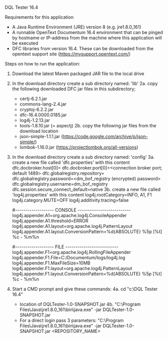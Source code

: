 DQL Tester 16.4

Requirements for this application
- A Java Runtime Environment (JRE) version 8 (e.g. jre1.8.0_161)
- A runnable OpenText Documentum 16.4 environment that can be pinged by hostname or IP-address from the machine where this application will be executed
- DFC libraries from version 16.4. These can be downloaded from the opentext support site (https://mysupport.opentext.com/)

Steps on how to run the application:
1. Download the latest Maven packaged JAR file to the local drive
2. In the download directory create a sub directory named: 'lib'
2a. copy the following downloaded DFC jar files in this subdirectory;
    - certj-6.2.1.jar
    - commons-lang-2.4.jar
    - cryptoj-6.2.2.jar
    - dfc-16.4.0000.0185.jar
    - log4j-1.2.13.jar
    - tools-1.8.10.jar (= aspectj)
2b. copy the following jar files from the download location
    - json-simple-1.1.1.jar (https://code.google.com/archive/p/json-simple/)
    - lombok-1.16.0.jar (https://projectlombok.org/all-versions)
3. In the download directory create a sub directory named: 'config'
3a. create a new file called 'dfc.properties' with this content
    dfc.docbroker.host[0]=<hostname or IP>
    dfc.docbroker.port[0]=<connection broker port; default 1489>
    dfc.globalregistry.repository=<repository name>
    dfc.globalregistry.password=<dm_bof_registry (encrypted) password>
    dfc.globalregistry.username=dm_bof_registry
    dfc.session.secure_connect_default=native
3b. create a new file called 'log4j.properties' with this content
    log4j.rootCategory=INFO, A1, F1
    log4j.category.MUTE=OFF
    log4j.additivity.tracing=false
    
    #------------------- CONSOLE --------------------------
    log4j.appender.A1=org.apache.log4j.ConsoleAppender
    log4j.appender.A1.threshold=ERROR
    log4j.appender.A1.layout=org.apache.log4j.PatternLayout
    log4j.appender.A1.layout.ConversionPattern=%d{ABSOLUTE} %5p [%t] %c - %m%n
    
    #------------------- FILE --------------------------
    log4j.appender.F1=org.apache.log4j.RollingFileAppender
    log4j.appender.F1.File=C\:/Documentum/logs/log4j.log
    log4j.appender.F1.MaxFileSize=10MB
    log4j.appender.F1.layout=org.apache.log4j.PatternLayout
    log4j.appender.F1.layout.ConversionPattern=%d{ABSOLUTE} %5p [%t] %c - %m%n
4. Start a CMD prompt and give these commands:
4a. cd "c:\DQL Tester 16.4"
    - location of DQLTester-1.0-SNAPSHOT.jar
4b. "C:\Program Files\Java\jre1.8.0_161\bin\java.exe" -jar DQLTester-1.0-SNAPSHOT.jar
    - For a direct login pass 3 parameters: "C:\Program Files\Java\jre1.8.0_161\bin\java.exe" -jar DQLTester-1.0-SNAPSHOT.jar <REPOSITORY_NAME> <USERNAME> <PASSWORD>